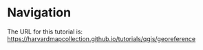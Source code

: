 # Navigation

The URL for this tutorial is: https://harvardmapcollection.github.io/tutorials/qgis/georeference
